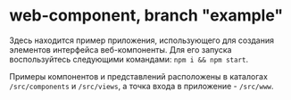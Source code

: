 # web-component, branch "example"

Здесь находится пример приложения, использующего для создания элементов интерфейса веб-компоненты. Для его запуска воспользуйтесь следующими командами: `npm i && npm start`.

Примеры компонентов и представлений расположены в каталогах `/src/components` и `/src/views`, а точка входа в приложение - `/src/www`.
